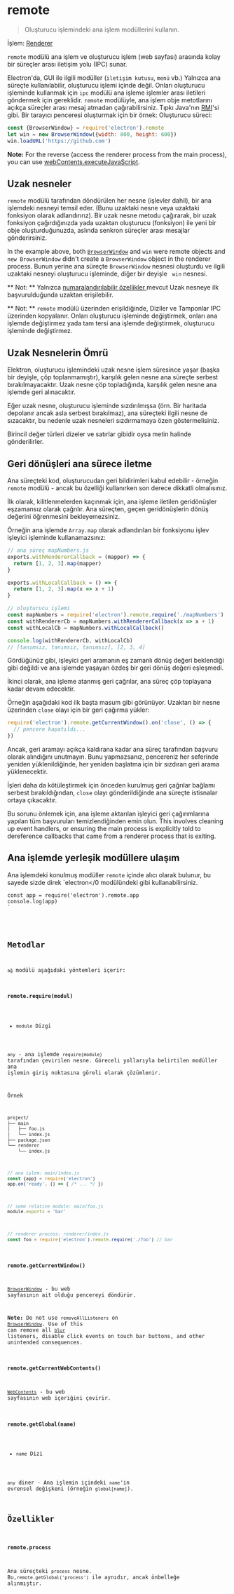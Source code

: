 # remote

> Oluşturucu işlemindeki ana işlem modüllerini kullanın.

İşlem: [Renderer](../glossary.md#renderer-process)

`remote` modülü ana işlem ve oluşturucu işlem (web sayfası) arasında kolay bir süreçler arası iletişim yolu (IPC) sunar.

Electron'da, GUI ile ilgili modüller (` iletişim kutusu `, ` menü ` vb.) Yalnızca ana süreçte kullanılabilir, oluşturucu işlemi içinde değil. Onları oluşturucu işleminde kullanmak için `ipc` modülü ana işleme işlemler arası iletileri göndermek için gereklidir. ` remote ` modülüyle, ana işlem obje metotlarını açıkça süreçler arası mesaj atmadan çağırabilirsiniz. Tıpkı Java'nın [ RMI](https://en.wikipedia.org/wiki/Java_remote_method_invocation)'si gibi. Bir tarayıcı penceresi oluşturmak için bir örnek: Oluşturucu süreci:

```javascript
const {BrowserWindow} = require('electron').remote
let win = new BrowserWindow({width: 800, height: 600})
win.loadURL('https://github.com')
```

**Note:** For the reverse (access the renderer process from the main process), you can use [webContents.executeJavaScript](web-contents.md#contentsexecutejavascriptcode-usergesture-callback).

## Uzak nesneler

` remote ` modülü tarafından döndürülen her nesne (işlevler dahil), bir ana işlemdeki nesneyi temsil eder. (Bunu uzaktaki nesne veya uzaktaki fonksiyon olarak adlandırırız). Bir uzak nesne metodu çağırarak, bir uzak fonksiyon çağırdığınızda yada uzaktan oluşturucu (fonksiyon) ile yeni bir obje oluşturduğunuzda, aslında senkron süreçler arası mesajlar gönderirsiniz.

In the example above, both [`BrowserWindow`](browser-window.md) and `win` were remote objects and `new BrowserWindow` didn't create a `BrowserWindow` object in the renderer process. Bunun yerine ana süreçte ` BrowserWindow ` nesnesi oluşturdu ve ilgili uzaktaki nesneyi oluşturucu işleminde, diğer bir deyişle ` win` nesnesi.

** Not: ** Yalnızca [ numaralandırılabilir özellikler ](https://developer.mozilla.org/en-US/docs/Web/JavaScript/Enumerability_and_ownership_of_properties) mevcut Uzak nesneye ilk başvurulduğunda uzaktan erişilebilir.

** Not: ** ` remote ` modülü üzerinden erişildiğinde, Diziler ve Tamponlar IPC üzerinden kopyalanır. Onları oluşturucu işleminde değiştirmek, onları ana işlemde değiştirmez yada tam tersi ana işlemde değiştirmek, oluşturucu işleminde değiştirmez.

## Uzak Nesnelerin Ömrü

Elektron, oluşturucu işlemindeki uzak nesne işlem süresince yaşar (başka bir deyişle, çöp toplanmamıştır), karşılık gelen nesne ana süreçte serbest bırakılmayacaktır. Uzak nesne çöp topladığında, karşılık gelen nesne ana işlemde geri alınacaktır.

Eğer uzak nesne, oluşturucu işleminde sızdırılmışsa (örn. Bir haritada depolanır ancak asla serbest bırakılmaz), ana süreçteki ilgili nesne de sızacaktır, bu nedenle uzak nesneleri sızdırmamaya özen göstermelisiniz.

Birincil değer türleri dizeler ve satırlar gibidir oysa metin halinde gönderilirler.

## Geri dönüşleri ana sürece iletme

Ana süreçteki kod, oluşturucudan geri bildirimleri kabul edebilir - örneğin ` remote ` modülü - ancak bu özelliği kullanırken son derece dikkatli olmalısınız.

İlk olarak, kilitlenmelerden kaçınmak için, ana işleme iletilen geridönüşler eşzamansız olarak çağrılır. Ana süreçten, geçen geridönüşlerin dönüş değerini öğrenmesini bekleyemezsiniz.

Örneğin ana işlemde `Array.map` olarak adlandırılan bir fonksiyonu işlev işleyici işleminde kullanamazsınız:

```javascript
// ana süreç mapNumbers.js
exports.withRendererCallback = (mapper) => {
  return [1, 2, 3].map(mapper)
}

exports.withLocalCallback = () => {
  return [1, 2, 3].map(x => x + 1)
}
```

```javascript
// oluşturucu işlemi
const mapNumbers = require('electron').remote.require('./mapNumbers')
const withRendererCb = mapNumbers.withRendererCallback(x => x + 1)
const withLocalCb = mapNumbers.withLocalCallback()

console.log(withRendererCb, withLocalCb)
// [tanımsız, tanımsız, tanımsız], [2, 3, 4]
```

Gördüğünüz gibi, işleyici geri aramanın eş zamanlı dönüş değeri beklendiği gibi değildi ve ana işlemde yaşayan özdeş bir geri dönüş değeri eşleşmedi.

İkinci olarak, ana işleme atanmış geri çağrılar, ana süreç çöp toplayana kadar devam edecektir.

Örneğin aşağıdaki kod ilk başta masum gibi görünüyor. Uzaktan bir nesne üzerinden `close` olayı için bir geri çağırma yükler:

```javascript
require('electron').remote.getCurrentWindow().on('close', () => {
  // pencere kapatıldı...
})
```

Ancak, geri aramayı açıkça kaldırana kadar ana süreç tarafından başvuru olarak alındığını unutmayın. Bunu yapmazsanız, pencereniz her seferinde yeniden yüklenildiğinde, her yeniden başlatma için bir sızdıran geri arama yüklenecektir.

İşleri daha da kötüleştirmek için önceden kurulmuş geri çağrılar bağlamı serbest bırakıldığından, `close` olayı gönderildiğinde ana süreçte istisnalar ortaya çıkacaktır.

Bu sorunu önlemek için, ana işleme aktarılan işleyici geri çağırımlarına yapılan tüm başvuruları temizlendiğinden emin olun. This involves cleaning up event handlers, or ensuring the main process is explicitly told to dereference callbacks that came from a renderer process that is exiting.

## Ana işlemde yerleşik modüllere ulaşım

Ana işlemdeki konulmuş modüller `remote` içinde alıcı olarak bulunur, bu sayede sizde direk `electron</0 modülündeki gibi kullanabilirsiniz.</p>

<pre><code class="javascript">const app = require('electron').remote.app
console.log(app)
`</pre> 

## Metodlar

`ağ` modülü aşağıdaki yöntemleri içerir:

### `remote.require(modul)`

* `module` Dizgi

`any` - ana işlemde `require(module)` tarafından çevirilen nesne. Göreceli yollarıyla belirtilen modüller ana işlemin giriş noktasına göreli olarak çözümlenir.

Örnek

```sh
project/
├── main
│   ├── foo.js
│   └── index.js
├── package.json
└── renderer
    └── index.js
```

```js
// ana işlem: main/index.js
const {app} = require('electron')
app.on('ready', () => { /* ... */ })
```

```js
// some relative module: main/foo.js
module.exports = 'bar'
```

```js
// renderer process: renderer/index.js
const foo = require('electron').remote.require('./foo') // bar
```

### `remote.getCurrentWindow()`

[`BrowserWindow`](browser-window.md) - bu web sayfasının ait olduğu pencereyi döndürür.

**Note:** Do not use `removeAllListeners` on [`BrowserWindow`](browser-window.md). Use of this can remove all [`blur`](https://developer.mozilla.org/en-US/docs/Web/Events/blur) listeners, disable click events on touch bar buttons, and other unintended consequences.

### `remote.getCurrentWebContents()`

[`WebContents`](web-contents.md) - bu web sayfasının web içeriğini çevirir.

### `remote.getGlobal(name)`

* `name` Dizi

`any` diner - Ana işlemin içindeki `name`'in evrensel değişkeni (örneğin `global[name]`).

## Özellikler

### `remote.process`

Ana süreçteki `process` nesne. Bu,`remote.getGlobal('process')` ile aynıdır, ancak önbelleğe alınmıştır.